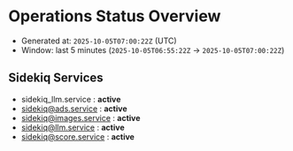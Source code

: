 # Operations Status Overview

- Generated at: `2025-10-05T07:00:22Z` (UTC)
- Window: last 5 minutes (`2025-10-05T06:55:22Z` → `2025-10-05T07:00:22Z`)

## Sidekiq Services
- sidekiq_llm.service : **active**
- sidekiq@ads.service : **active**
- sidekiq@images.service : **active**
- sidekiq@llm.service : **active**
- sidekiq@score.service : **active**

